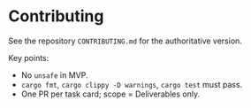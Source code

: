# Contributing

See the repository `CONTRIBUTING.md` for the authoritative version.

Key points:
- No `unsafe` in MVP.
- `cargo fmt`, `cargo clippy -D warnings`, `cargo test` must pass.
- One PR per task card; scope = Deliverables only.
